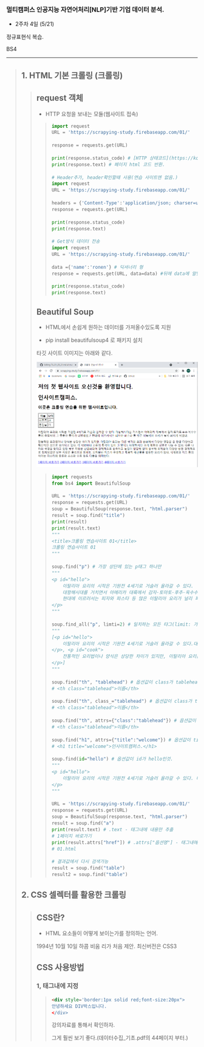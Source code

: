 ### 멀티캠퍼스 인공지능 자연어처리[NLP]기반 기업 데이터 분석.
- 2주차 4일 (5/21)

정규표현식 복습.

BS4 

---
> ## 1. HTML 기본 크롤링 (크롤링)
>> ## request 객체
>> - HTTP 요청을 보내는 모듈(웹사이트 접속)
>>> ```Python
>>> import request
>>> URL = 'https://scrapying-study.firebaseapp.com/01/'
>>> 
>>> response = requests.get(URL)
>>> 
>>> print(response.status_code) # [HTTP 상태코드](https://ko.wikipedia.org/wiki/HTTP_%EC%83%81%ED%83%9C_%EC%BD%94%EB%93%9C) 반환 -> 200 (정상 작동)
>>> print(response.text) # 페이지 html 코드 반환.
>>> 
>>> # Header추가, header확인할때 사용(연습 사이트엔 없음.)
>>> import request
>>> URL = 'https://scrapying-study.firebaseapp.com/01/'
>>> 
>>> headers = {'Content-Type':'application/json; charser=utf-8'}
>>> response = requests.get(URL) 
>>> 
>>> print(response.status_code)
>>> print(response.text)
>>> 
>>> # Get방식 데이터 전송
>>> import request
>>> URL = 'https://scrapying-study.firebaseapp.com/01/'
>>> 
>>> data ={'name':'ronen'} # 딕셔너리 형
>>> response = requests.get(URL, data=data) #뒤에 data에 알맞은 변수 전달. 
>>> 
>>> print(response.status_code)
>>> print(response.text)
>>> ```
>> ## Beautiful Soup
>> - HTML에서 손쉽게 원하는 데이터를 가져올수있도록 지원
>> 
>> - pip install beautifulsoup4 로 패키지 설치
>> 
>> 타깃 사이트 이미지는 아래와 같다.
>> 
>> ![크롤링_연습_사이트_01](./image/크롤링_연습_사이트_01.png)
>> 
>>> ```Python
>>> import requests
>>> from bs4 import BeautifulSoup
>>> 
>>> URL = 'https://scrapying-study.firebaseapp.com/01/'
>>> response = requests.get(URL)
>>> soup = BeautifulSoup(response.text, "html.parser")
>>> result = soup.find("title")
>>> print(result)
>>> print(result.text)
>>> """
>>> <title>크롤링 연습사이트 01</title>
>>> 크롤링 연습사이트 01
>>> """
>>> 
>>> soup.find("p") # 가장 상단에 있는 p태그 하나만
>>> """
>>> <p id="hello">
>>>     이탈리아 요리의 시작은 기원전 4세기로 거슬러 올라갈 수 있다.
>>>     대항해시대를 거치면서 아메리카 대륙에서 감자·토마토·후추·옥수수 등이 유입되어 그 종류와 풍미가 다양해졌고
>>>     현대에 이르러서는 피자와 파스타 등 많은 이탈리아 요리가 널리 퍼지게 되었다.
>>> </p>
>>> """
>>> 
>>> soup.find_all("p", limti=2) # 일치하는 모든 탸그(limit: 가져올 갯수제한., 생략가능)
>>> """
>>> [<p id="hello">
>>>     이탈리아 요리의 시작은 기원전 4세기로 거슬러 올라갈 수 있다.대항해시대를 거치면서 아메리카 대륙에서 감자·토마토·후추·옥수수 등이 유입되어 그 종류와 풍미가 다양해졌고 현대에 이르러서는 피자와 파스타 등 많은 이탈리아 요리가 널리 퍼지게 되었다.
>>> </p>, <p id="cook">
>>>     전통적인 요리법이나 양식은 상당한 차이가 있지만, 이탈리아 요리는 다른 국가의 요리 문화에서 다양한 영감을 줄 만큼 다양하고 혁신적인 것으로 평가되고 있다. 각 지방마다 고유의 특색이 있어 그 양식도 다양하지만 크게 북부와 남부로 나눌 수 있다. 다른 나라와 국경을 맞대고 있던 북부 지방은 산업화되어 경제적으로 풍족하고 농업이 발달해 쌀이 풍부해 유제품이 다양한 반면 경제적으로 침체되었던 남부 지방은 올리브와 토마토, 모차렐라 치즈가 유명하고 특별히 해산물을 활용한 요리가 많다. 식재료와 치즈 등의 차이는 파스타의 종류와 소스와 수프 등도 다름을 의미한다.
>>> </p>]
>>> """
>>> 
>>> soup.find("th", "tablehead") # 옵션값이 class가 tablehead인것
>>> # <th class="tablehead">이름</th>
>>> 
>>> soup.find("th", class_="tablehead") # 옵션값이 class가 tablehead인것
>>> # <th class="tablehead">이름</th>
>>> 
>>> soup.find("th", attrs={"class":"tablehead"}) # 옵션값이 class가 tablehead인것(옵션명 변경 가능)
>>> # <th class="tablehead">이름</th>
>>> 
>>> soup.find("h1", attrs={"title":"welcome"}) # 옵션값이 title가 welcome인것(옵션명 변경 가능)
>>> # <h1 title="welcome">인사이트캠퍼스.</h1>
>>> 
>>> soup.find(id="hello") # 옵션값이 id가 hello인것.
>>> """
>>> <p id="hello">
>>>     이탈리아 요리의 시작은 기원전 4세기로 거슬러 올라갈 수 있다. 대항해시대를 거치면서 아메리카 대륙에서 감자·토마토·후추·옥수수 등이 유입되어 그 종류와 풍미가 다양해졌고 현대에 이르러서는 피자와 파스타 등 많은 이탈리아 요리가 널리 퍼지게 되었다.
>>> </p>
>>> """
>>> 
>>> URL = 'https://scrapying-study.firebaseapp.com/01/'
>>> response = requests.get(URL)
>>> soup = BeautifulSoup(response.text, "html.parser")
>>> result = soup.find("a")
>>> print(result.text) # .text - 태그내에 내용만 추출
>>> # 1페이지 바로가기
>>> print(result.attrs["href"]) # .attrs["옵션명"] - 태그내에 옵션을 추출
>>> # 01.html
>>> 
>>> # 결과값에서 다시 검색가능
>>> result = soup.find("table")
>>> result2 = soup.find("table")
>>> ```
> ## 2. CSS 셀렉터를 활용한 크롤링
>> ## CSS란?
>> - HTML 요소들이 어떻게 보이는가를 정의하는 언어.
>> 
>> 1994년 10월 10일 하콤 비움 리가 처음 제안. 최신버전은 CSS3
>> 
>> ## CSS 사용방법
>> ### 1, 태그내에 지정
>>> ```HTML
>>> <div style='border:1px solid red;font-size:20px">
>>> 안녕하세요 DIV박스입니다.
>>> </div>
>>> ```  
>>> 강의자료를 통해서 확인하자.
>>> 
>>> 그게 훨씬 보기 좋다.(데이터수집_기초.pdf의 44페이지 부터.)

